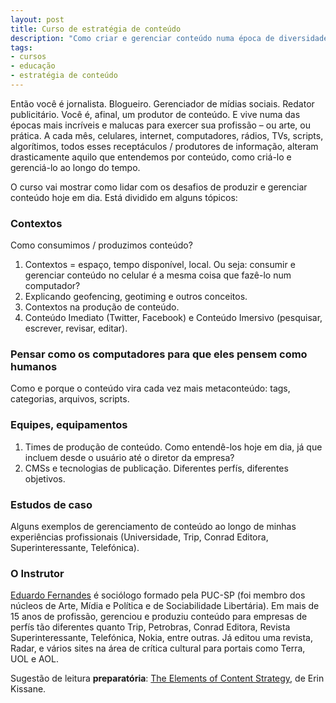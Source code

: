 ```yaml
---
layout: post
title: Curso de estratégia de conteúdo
description: "Como criar e gerenciar conteúdo numa época de diversidade de contextos e consumo de informação"
tags:
- cursos
- educação
- estratégia de conteúdo
---
```


Então você é jornalista. Blogueiro. Gerenciador de mídias sociais. Redator publicitário. Você é, afinal, um produtor de conteúdo. E vive numa das épocas mais incríveis e malucas para exercer sua profissão – ou arte, ou prática. A cada mês, celulares, internet, computadores, rádios, TVs, scripts, algorítimos, todos esses receptáculos / produtores de informação, alteram drasticamente aquilo que entendemos por conteúdo, como criá-lo e gerenciá-lo ao longo do tempo.

O curso vai mostrar como lidar com os desafios de produzir e gerenciar conteúdo hoje em dia. Está dividido em alguns tópicos:

### Contextos

Como consumimos / produzimos conteúdo?

  1. Contextos = espaço, tempo disponível, local. Ou seja: consumir e gerenciar conteúdo no celular é a mesma coisa que fazê-lo num computador?
  2. Explicando geofencing, geotiming e outros conceitos.
  3. Contextos na produção de conteúdo.
  4. Conteúdo Imediato (Twitter, Facebook) e Conteúdo Imersivo (pesquisar, escrever, revisar, editar).

### Pensar como os computadores para que eles pensem como humanos

Como e porque o conteúdo vira cada vez mais metaconteúdo: tags, categorias, arquivos, scripts.

### Equipes, equipamentos

  1. Times de produção de conteúdo. Como entendê-los hoje em dia, já que incluem desde o usuário até o diretor da empresa?
  2. CMSs e tecnologias de publicação. Diferentes perfís, diferentes objetivos.

### Estudos de caso

Alguns exemplos de gerenciamento de conteúdo ao longo de minhas experiências profissionais (Universidade, Trip, Conrad Editora, Superinteressante, Telefónica).

### O Instrutor

[Eduardo Fernandes](http://www.caosordenado.com/info/) é sociólogo formado pela PUC-SP (foi membro dos núcleos de Arte, Mídia e Política e de Sociabilidade Libertária). Em mais de 15 anos de profissão, gerenciou e produziu conteúdo para empresas de perfís tão diferentes quanto Trip, Petrobras, Conrad Editora, Revista Superinteressante, Telefónica, Nokia, entre outras. Já editou uma revista, Radar, e vários sites na área de crítica cultural para portais como Terra, UOL e AOL.

Sugestão de leitura **preparatória**: [The Elements of Content Strategy](http://www.abookapart.com/products/the-elements-of-content-strategy), de Erin Kissane.